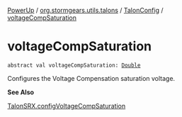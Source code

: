 [PowerUp](../../index.md) / [org.stormgears.utils.talons](../index.md) / [TalonConfig](index.md) / [voltageCompSaturation](./voltage-comp-saturation.md)

# voltageCompSaturation

`abstract val voltageCompSaturation: `[`Double`](https://kotlinlang.org/api/latest/jvm/stdlib/kotlin/-double/index.html)

Configures the Voltage Compensation saturation voltage.

**See Also**

[TalonSRX.configVoltageCompSaturation](#)

